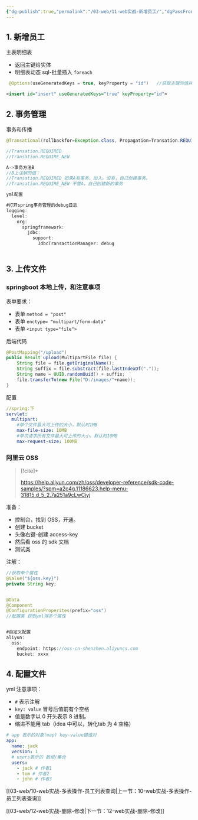 ```yaml
---
{"dg-publish":true,"permalink":"/03-web/11-web实战-新增员工/","dgPassFrontmatter":true}
---
```



## 1. 新增员工

主表明细表

- 返回主键给实体
- 明细表动态 sql-批量插入 `foreach`

```java
 @Options(useGeneratedKeys = true, keyProperty = "id")   //获取主键的值并赋给id属性
```

```xml
<insert id="insert" useGeneratedKeys="true" keyProperty="id">
```

## 2. 事务管理

事务和传播

```java
@Transational(rollbackfor=Exception.class, Propagation=Transation.REQUIRED)

//Transation.REQUIRED
//Transation.REQUIRE_NEW

A->事务方法B
//B上注解的值：
//Transation.REQUIRED 如果A有事务，加入。没有，自己创建事务。
//Transation.REQUIRE_NEW 不管A，自己创建新的事务

yml配置

#打开spring事务管理的debug日志  
logging:  
  level:  
    org:  
      springframework:  
        jdbc:  
          support:  
            JdbcTransactionManager: debug
   
```


## 3. 上传文件

### springboot 本地上传，和注意事项

表单要求：
- 表单 `method = "post" `
- 表单 `enctype= "multipart/form-data" `
- 表单 `<input type="file">`

后端代码

```java
@PostMapping("/upload")
public Result upload(MultipartFile file) {
    String file = file.getOriginalName();
    String suffix = file.substract(file.lastIndexOf("."));
    String name = UUID.randomUuid() + suffix;
    file.transferTo(new File("D:/images/"+name));
}
```

配置

```yml
//spring:下
servlet:  
  multipart:  
    #单个文件最大可上传的大小，默认时1MB  
    max-file-size: 10MB  
    #单次请求所有文件最大可上传的大小，默认时10MB  
    max-request-size: 100MB
```


### 阿里云 OSS 

> [!cite]+ 
> 
> https://help.aliyun.com/zh/oss/developer-reference/sdk-code-samples/?spm=a2c4g.11186623.help-menu-31815.d_5_2.7a251a9cLwCiyj

准备：
- 控制台，找到 OSS，开通。
- 创建 bucket
- 头像右键-创建 access-key
- 然后看 oss 的 sdk 文档
- 测试类

注解：
```java
//获取单个属性
@Value("${oss.key}")
private String key;


@Data
@Component
@ConfigurationProperites(prefix="oss")
//配置类 获取yml得多个属性


#自定义配置  
aliyun:  
  oss:  
    endpoint: https://oss-cn-shenzhen.aliyuncs.com  
    bucket: xxxx
```


## 4. 配置文件

yml 注意事项：
- `#` 表示注解
- `key: value` 冒号后值前有个空格
- 值是数字以 0 开头表示 8 进制。
- 缩进不能用 tab（idea 中可以，转化tab 为 4 空格）

```yml
# app 表示的对象(map) key-value键值对
app:
  name: jack
  version: 1
  # users表示的 数组/集合
  users:
    - jack # 作者1
    - tom # 作者2
    - john # 作者3
```

[[03-web/10-web实战-多表操作-员工列表查询\|上一节：10-web实战-多表操作-员工列表查询]]

[[03-web/12-web实战-删除-修改\|下一节：12-web实战-删除-修改]]
